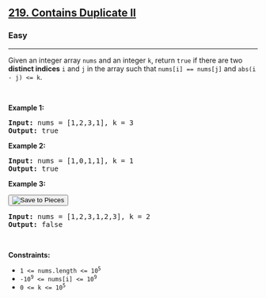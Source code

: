 <h2><a href="https://leetcode.com/problems/contains-duplicate-ii/">219. Contains Duplicate II</a></h2><h3>Easy</h3><hr><div style="user-select: auto;"><p style="user-select: auto;">Given an integer array <code style="user-select: auto;">nums</code> and an integer <code style="user-select: auto;">k</code>, return <code style="user-select: auto;">true</code> if there are two <strong style="user-select: auto;">distinct indices</strong> <code style="user-select: auto;">i</code> and <code style="user-select: auto;">j</code> in the array such that <code style="user-select: auto;">nums[i] == nums[j]</code> and <code style="user-select: auto;">abs(i - j) &lt;= k</code>.</p>

<p style="user-select: auto;">&nbsp;</p>
<p style="user-select: auto;"><strong style="user-select: auto;">Example 1:</strong></p>

<pre style="user-select: auto;"><strong style="user-select: auto;">Input:</strong> nums = [1,2,3,1], k = 3
<strong style="user-select: auto;">Output:</strong> true
</pre>

<p style="user-select: auto;"><strong style="user-select: auto;">Example 2:</strong></p>

<pre style="user-select: auto;"><strong style="user-select: auto;">Input:</strong> nums = [1,0,1,1], k = 1
<strong style="user-select: auto;">Output:</strong> true
</pre>

<p style="user-select: auto;"><strong style="user-select: auto;">Example 3:</strong></p>

<div class="pieces pieces-wrapper-42">
            <button class="pieces-btn btn-uid-42 noselect" aria-label="Save to Pieces" type="button">
                <img alt="Save to Pieces" class="pieces-btn-icon" src="chrome-extension://igbgibhbfonhmjlechmeefimncpekepm/save_button.svg">
            </button>
            <pre style="user-select: auto;"><strong style="user-select: auto;">Input:</strong> nums = [1,2,3,1,2,3], k = 2
<strong style="user-select: auto;">Output:</strong> false
</pre></div>

<p style="user-select: auto;">&nbsp;</p>
<p style="user-select: auto;"><strong style="user-select: auto;">Constraints:</strong></p>

<ul style="user-select: auto;">
	<li style="user-select: auto;"><code style="user-select: auto;">1 &lt;= nums.length &lt;= 10<sup style="user-select: auto;">5</sup></code></li>
	<li style="user-select: auto;"><code style="user-select: auto;">-10<sup style="user-select: auto;">9</sup> &lt;= nums[i] &lt;= 10<sup style="user-select: auto;">9</sup></code></li>
	<li style="user-select: auto;"><code style="user-select: auto;">0 &lt;= k &lt;= 10<sup style="user-select: auto;">5</sup></code></li>
</ul>
</div>